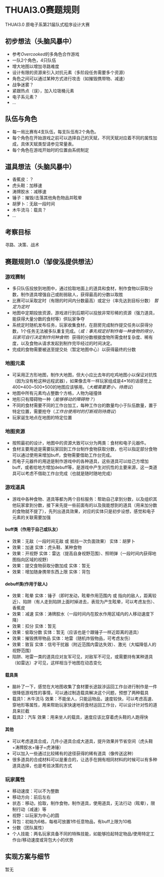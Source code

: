 # THUAI3.0赛题规则

THUAI3.0 原电子系第21届队式程序设计大赛

## 初步想法（头脑风暴中）

- 参考*Overcooked*的多角色合作游戏
- 一队2个角色，4只队伍
- 增大地图以增加寻路难度
- 设计有限的资源来引入对抗元素（多阶段任务需要多个资源）
- 角色之间可以通过某种方式进行攻击（如摧毁携带物、减速）
- 战争迷雾？
- 紧跟热点（误），加入垃圾桶元素
- 电子系元素？
- ...

## 队伍与角色

- 每一局比赛有4支队伍，每支队伍有2个角色。
- 每个角色在开始游戏之前可以选择自己的天赋，不同天赋对应着不同的属性加成，具体天赋类型请参见常量表。
- 每个角色在游戏开始时的位置由系统制定

## 道具想法（头脑风暴中）

- 香蕉皮：？
- 虎头鞋：加移速
- 涛牌胶水：减移速
- 锤子：摧毁/击落其他角色物品并眩晕
- 胡萝卜：无敌一段时间
- 木牛流马：载具？
- ...

## 考察目标
寻路、决策、战术

## 赛题规则1.0（邹俊泓提供想法）
### 游戏赛制
- 多只队伍投放到地图中，通过拾取地面上的道具和食材，制作食物以获取分数，制作道具增强自己或削弱敌人，获得最高的分数以取胜
- 比赛可以采取定时（有限的时间内分数最高）或定分（率先达到目标分数） *暂定为定时*
- 地图中定期投放资源，游戏进行到后期可以投放非常珍稀的资源（强力道具，能获得大量分数的食材等）供玩家争夺
- 系统定时随机发布任务，玩家收集食材，在厨房完成制作提交任务以获得分数，1个任务无法被多队重复完成。（*或：事先规定好制作每一种食物的得分，玩家可自行决定制作何种食物*）获得的分数根据食物所需食材复杂度、稀有度，以及食物从请求发起到制作完毕经过的时间决定。
- 完成的食物需要被送至提交处（暂定地图中心）以获得最终的分数

### 地图元素
- 可采用正方形地图，制作大地图，但大小应比去年的吃鸡地图小以保证对抗性（因为没有枪这种远程武器），如果像去年一样玩家组成是4\*16的话感觉上400\*400~500\*500的地图应该够用。（*大概需要更小，待商议*）
- 地图中所有元素均占整数个方格，人物为碰撞体
- 地形只有障碍物一种（*能够移动的障碍物？*）
- 不同的食材需要不同的工作台加工，每种工作台的数量均小于队伍数量，置于特定位置，需要抢夺（*工作台使用时的打断规则待商议*）
- 玩家诞生地点在地图的特定位置

### 地图资源
- 按照最初的设计，地图中的资源大致可以分为两类：食材和电子元器件。
- 食材主要用途是需要玩家回到工作台制作食物获取分数，也可以指定部分食物可以通过使用来增加buff，食物需要借助工作台完成。
- 而电子元器件的用途是制作游戏中的各种道具，这些道具可以给己方增加buff，或者给地方增加debuff等，是游戏中产生对抗性的主要来源，这一类道具可以考虑不借助工作台完成（也就是随时随地完成）

### 游戏道具
- 游戏中各种食物、道具等都为两个目标服务：帮助自己拿到分数，以及组织其他玩家拿到分数，接下来先提一些前面有的以及我能想到的道具（用来加分数的食物就不提了），先列出道具效果，对应的实体只是初步设想，感觉和电子元素的关联需要加强
#### buff类（作用于自己或队友）
- 效果：无敌（一段时间无敌 或 抵挡一次负面效果） 实体：胡萝卜
- 效果：加速 实体：虎头鞋、某种食物
- 效果：开视野 实体：雷达（提高自身视野范围）、照明弹（一段时间内获得地图指向区域的视野）
- 效果：提交食物获取分数加成 实体：暂无
- 效果：增加随身携带东西上限 实体：背包
#### debuff类(作用于敌人)
- 效果：眩晕 实体：锤子（即时发动，眩晕作用范围内 或 指向的敌人，距离较近）、陷阱（有人走到陷阱上面时掉进去，表现为产生眩晕，可以考虑友伤）、香蕉皮
- 效果：减速 实体：涛牌胶水（一段时间内在胶水作用区域内的人移动速度下降）
- 效果：扣分 实体：暂无
- 效果：偷取分数 实体：暂无（应该也是个跟锤子一样近距离的道具）
- 效果：摧毁携带物品 实体：地雷（随机炸毁物品，可考虑友伤）
- 效果：致盲 实体：信号干扰器（附近范围内雷达失效）、激光（大幅降低人的视野范围）
- 陷阱、地雷一类的道具应对友军可见，对敌军不可见，或需要持有某种道具（如雷达）才可见，这样相当于地图在动态变化
#### 载具类
- 脑补了一下，感觉在大地图收集了食材要长途跋涉运回工作台进行制作是一件很降低游戏性的事情，可以通过制造载具解决这个问题，预想了两种载具
- 载具1：木牛流马 效果：不能坐人，只能运物品，速度较快，可以考虑高速、穿地形等属性，用来帮助玩家快速地将食材运回工作台，可以设计针对性的道具来拦截
- 载具2：汽车 效果：用来坐人的载具，速度应该比穿着虎头鞋的人跑得快
#### 其他
- 可以考虑道具合成，几件小道具合成大道具，提升效果并节省空间（虎头鞋+涛牌胶水+锤子=虎涛锤）
- 可以加入一些通过比较稀有的途径获得的稀有道具（像传送这种）
- 很多道具的合成材料可以是重合的，让选手在拥有相同材料的时候可以有多种道具选择，也是考验决策的方式

### 玩家属性
- 移动速度：可以不为整数
- 移动方向：前后左右
- 状态：移动，拾取，制作食物，制作道具，使用道具，无法行动（眩晕），限制行动（减速）等
- 视野：以玩家为中心的圆
- 背包：初始为6格，每格可放置1件任意物品，有buff上限为10格
- 分数（团队属性）
- 个人技能：两名玩家具备不同的特殊技能，如能够捡起特定物品/使用特定工作台/移动速度或背包大小的优势

## 实现方案与细节

暂无